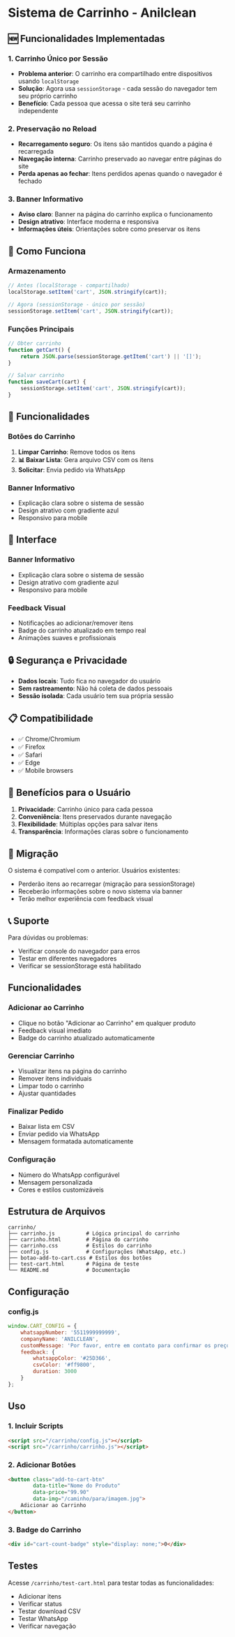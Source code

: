 # Sistema de Carrinho - Anilclean

## 🆕 Funcionalidades Implementadas

### 1. Carrinho Único por Sessão
- **Problema anterior**: O carrinho era compartilhado entre dispositivos usando `localStorage`
- **Solução**: Agora usa `sessionStorage` - cada sessão do navegador tem seu próprio carrinho
- **Benefício**: Cada pessoa que acessa o site terá seu carrinho independente

### 2. Preservação no Reload
- **Recarregamento seguro**: Os itens são mantidos quando a página é recarregada
- **Navegação interna**: Carrinho preservado ao navegar entre páginas do site
- **Perda apenas ao fechar**: Itens perdidos apenas quando o navegador é fechado

### 3. Banner Informativo
- **Aviso claro**: Banner na página do carrinho explica o funcionamento
- **Design atrativo**: Interface moderna e responsiva
- **Informações úteis**: Orientações sobre como preservar os itens

## 🔧 Como Funciona

### Armazenamento
```javascript
// Antes (localStorage - compartilhado)
localStorage.setItem('cart', JSON.stringify(cart));

// Agora (sessionStorage - único por sessão)
sessionStorage.setItem('cart', JSON.stringify(cart));
```

### Funções Principais
```javascript
// Obter carrinho
function getCart() {
    return JSON.parse(sessionStorage.getItem('cart') || '[]');
}

// Salvar carrinho
function saveCart(cart) {
    sessionStorage.setItem('cart', JSON.stringify(cart));
}
```

## 📱 Funcionalidades

### Botões do Carrinho
1. **Limpar Carrinho**: Remove todos os itens
2. **📊 Baixar Lista**: Gera arquivo CSV com os itens
3. **Solicitar**: Envia pedido via WhatsApp

### Banner Informativo
- Explicação clara sobre o sistema de sessão
- Design atrativo com gradiente azul
- Responsivo para mobile

## 🎨 Interface

### Banner Informativo
- Explicação clara sobre o sistema de sessão
- Design atrativo com gradiente azul
- Responsivo para mobile

### Feedback Visual
- Notificações ao adicionar/remover itens
- Badge do carrinho atualizado em tempo real
- Animações suaves e profissionais

## 🔒 Segurança e Privacidade

- **Dados locais**: Tudo fica no navegador do usuário
- **Sem rastreamento**: Não há coleta de dados pessoais
- **Sessão isolada**: Cada usuário tem sua própria sessão

## 📋 Compatibilidade

- ✅ Chrome/Chromium
- ✅ Firefox
- ✅ Safari
- ✅ Edge
- ✅ Mobile browsers

## 🚀 Benefícios para o Usuário

1. **Privacidade**: Carrinho único para cada pessoa
2. **Conveniência**: Itens preservados durante navegação
3. **Flexibilidade**: Múltiplas opções para salvar itens
4. **Transparência**: Informações claras sobre o funcionamento

## 🔄 Migração

O sistema é compatível com o anterior. Usuários existentes:
- Perderão itens ao recarregar (migração para sessionStorage)
- Receberão informações sobre o novo sistema via banner
- Terão melhor experiência com feedback visual

## 📞 Suporte

Para dúvidas ou problemas:
- Verificar console do navegador para erros
- Testar em diferentes navegadores
- Verificar se sessionStorage está habilitado

## Funcionalidades

### Adicionar ao Carrinho
- Clique no botão "Adicionar ao Carrinho" em qualquer produto
- Feedback visual imediato
- Badge do carrinho atualizado automaticamente

### Gerenciar Carrinho
- Visualizar itens na página do carrinho
- Remover itens individuais
- Limpar todo o carrinho
- Ajustar quantidades

### Finalizar Pedido
- Baixar lista em CSV
- Enviar pedido via WhatsApp
- Mensagem formatada automaticamente

### Configuração
- Número do WhatsApp configurável
- Mensagem personalizada
- Cores e estilos customizáveis

## Estrutura de Arquivos

```
carrinho/
├── carrinho.js          # Lógica principal do carrinho
├── carrinho.html        # Página do carrinho
├── carrinho.css         # Estilos do carrinho
├── config.js            # Configurações (WhatsApp, etc.)
├── botao-add-to-cart.css # Estilos dos botões
├── test-cart.html       # Página de teste
└── README.md            # Documentação
```

## Configuração

### config.js
```javascript
window.CART_CONFIG = {
    whatsappNumber: '5511999999999',
    companyName: 'ANILCLEAN',
    customMessage: 'Por favor, entre em contato para confirmar os preços e finalizar o pedido.',
    feedback: {
        whatsappColor: '#25D366',
        csvColor: '#ff9800',
        duration: 3000
    }
};
```

## Uso

### 1. Incluir Scripts
```html
<script src="/carrinho/config.js"></script>
<script src="/carrinho/carrinho.js"></script>
```

### 2. Adicionar Botões
```html
<button class="add-to-cart-btn" 
        data-title="Nome do Produto" 
        data-price="99.90" 
        data-img="/caminho/para/imagem.jpg">
    Adicionar ao Carrinho
</button>
```

### 3. Badge do Carrinho
```html
<div id="cart-count-badge" style="display: none;">0</div>
```

## Testes

Acesse `/carrinho/test-cart.html` para testar todas as funcionalidades:
- Adicionar itens
- Verificar status
- Testar download CSV
- Testar WhatsApp
- Verificar navegação 